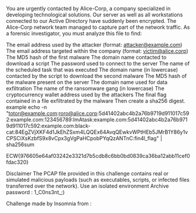 You are urgently contacted by Alice-Corp, a company specialized in developing technological solutions. Our server as well as all workstations connected to our Active Directory have suddenly been encrypted. The Alice-Corp network team managed to capture part of the network traffic. As a forensic investigator, you must analyze this file to find:

The email address used by the attacker (format: attacker@example.com)
The email address targeted within the company (format: victim@alice.corp)
The MD5 hash of the first malware
The domain name contacted to download a script
The password used to connect to the server
The name of the scheduled task that was executed
The domain name (in lowercase) contacted by the script to download the second malware
The MD5 hash of the malware present on the server
The domain name used for data exfiltration
The name of the ransomware gang (in lowercase)
The cryptocurrency wallet address used by the attackers
The final flag contained in a file exfiltrated by the malware
Then create a sha256 digest. example echo -n "totor@example.com:roro@alice.corp:5d41402abc4b2a76b9719d911017c592:example.com:123456789:ImAtask:example.com:5d41402abc4b2a76b9719d911017c592:example.com:black-cat:84EgZVjXKF4d1JkEhZSxm4LQQEx64AvqQEwkvWPtHEb5JMrB1Y86y1vCPSCiXsKzbfS9x8vCpx3gVgPaHCpobPYqQzANTnC:fin4l_flag" | sha256sum

ECW{976605e64af03242e3321d7b5cdb8c6bb0bd0839ca36ba12abb11cef0fdac320}

Disclaimer The PCAP file provided in this challenge contains real or simulated malicious payloads (such as executables, scripts, or infected files transferred over the network).
Use an isolated environment
Archive password : 1_C0ns3nt_;)

Challenge made by Insomnia from :
